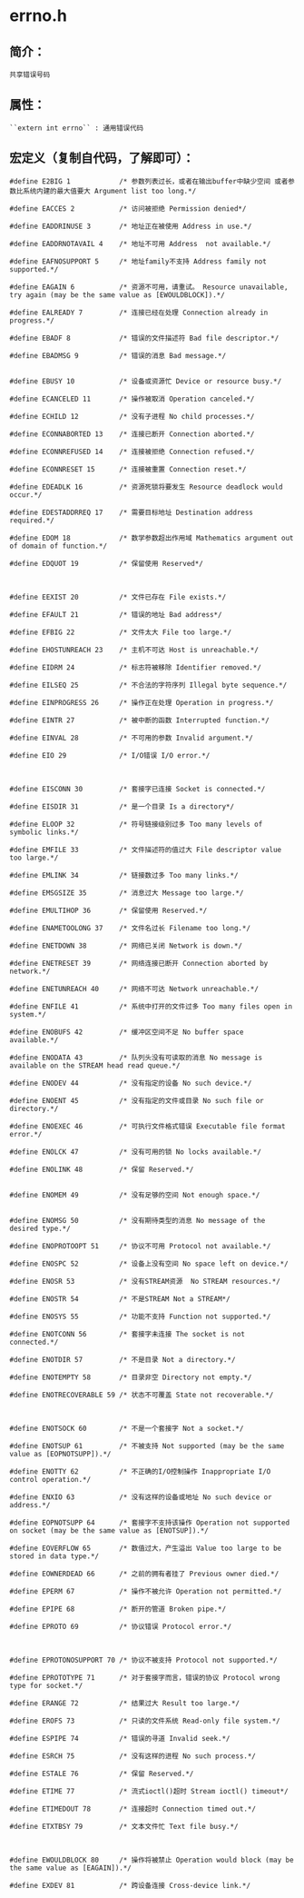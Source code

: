 # errno.h

## 简介：

    共享错误号码
## 属性：

    ``extern int errno`` : 通用错误代码

## 宏定义（复制自代码，了解即可）：

    #define E2BIG 1            /* 参数列表过长，或者在输出buffer中缺少空间 或者参数比系统内建的最大值要大 Argument list too long.*/
    
    #define EACCES 2           /* 访问被拒绝 Permission denied*/ 
    
    #define EADDRINUSE 3       /* 地址正在被使用 Address in use.*/
    
    #define EADDRNOTAVAIL 4    /* 地址不可用 Address  not available.*/
    
    #define EAFNOSUPPORT 5     /* 地址family不支持 Address family not supported.*/
    
    #define EAGAIN 6           /* 资源不可用，请重试。 Resource unavailable, try again (may be the same value as [EWOULDBLOCK]).*/
    
    #define EALREADY 7         /* 连接已经在处理 Connection already in progress.*/
    
    #define EBADF 8            /* 错误的文件描述符 Bad file descriptor.*/
    
    #define EBADMSG 9          /* 错误的消息 Bad message.*/

    
    #define EBUSY 10           /* 设备或资源忙 Device or resource busy.*/
    
    #define ECANCELED 11       /* 操作被取消 Operation canceled.*/
    
    #define ECHILD 12          /* 没有子进程 No child processes.*/
    
    #define ECONNABORTED 13    /* 连接已断开 Connection aborted.*/
    
    #define ECONNREFUSED 14    /* 连接被拒绝 Connection refused.*/
    
    #define ECONNRESET 15      /* 连接被重置 Connection reset.*/
    
    #define EDEADLK 16         /* 资源死锁将要发生 Resource deadlock would occur.*/
    
    #define EDESTADDRREQ 17    /* 需要目标地址 Destination address required.*/
    
    #define EDOM 18            /* 数学参数超出作用域 Mathematics argument out of domain of function.*/
    
    #define EDQUOT 19          /* 保留使用 Reserved*/



    #define EEXIST 20          /* 文件已存在 File exists.*/

    #define EFAULT 21          /* 错误的地址 Bad address*/

    #define EFBIG 22           /* 文件太大 File too large.*/

    #define EHOSTUNREACH 23    /* 主机不可达 Host is unreachable.*/

    #define EIDRM 24           /* 标志符被移除 Identifier removed.*/

    #define EILSEQ 25          /* 不合法的字符序列 Illegal byte sequence.*/

    #define EINPROGRESS 26     /* 操作正在处理 Operation in progress.*/

    #define EINTR 27           /* 被中断的函数 Interrupted function.*/

    #define EINVAL 28          /* 不可用的参数 Invalid argument.*/

    #define EIO 29             /* I/O错误 I/O error.*/



    #define EISCONN 30         /* 套接字已连接 Socket is connected.*/

    #define EISDIR 31          /* 是一个目录 Is a directory*/

    #define ELOOP 32           /* 符号链接级别过多 Too many levels of symbolic links.*/

    #define EMFILE 33          /* 文件描述符的值过大 File descriptor value too large.*/

    #define EMLINK 34          /* 链接数过多 Too many links.*/

    #define EMSGSIZE 35        /* 消息过大 Message too large.*/

    #define EMULTIHOP 36       /* 保留使用 Reserved.*/

    #define ENAMETOOLONG 37    /* 文件名过长 Filename too long.*/

    #define ENETDOWN 38        /* 网络已关闭 Network is down.*/

    #define ENETRESET 39       /* 网络连接已断开 Connection aborted by network.*/

    #define ENETUNREACH 40     /* 网络不可达 Network unreachable.*/

    #define ENFILE 41          /* 系统中打开的文件过多 Too many files open in system.*/

    #define ENOBUFS 42         /* 缓冲区空间不足 No buffer space available.*/

    #define ENODATA 43         /* 队列头没有可读取的消息 No message is available on the STREAM head read queue.*/

    #define ENODEV 44          /* 没有指定的设备 No such device.*/

    #define ENOENT 45          /* 没有指定的文件或目录 No such file or directory.*/

    #define ENOEXEC 46         /* 可执行文件格式错误 Executable file format error.*/

    #define ENOLCK 47          /* 没有可用的锁 No locks available.*/

    #define ENOLINK 48         /* 保留 Reserved.*/


    #define ENOMEM 49          /* 没有足够的空间 Not enough space.*/


    #define ENOMSG 50          /* 没有期待类型的消息 No message of the desired type.*/

    #define ENOPROTOOPT 51     /* 协议不可用 Protocol not available.*/

    #define ENOSPC 52          /* 设备上没有空间 No space left on device.*/

    #define ENOSR 53           /* 没有STREAM资源  No STREAM resources.*/

    #define ENOSTR 54          /* 不是STREAM Not a STREAM*/

    #define ENOSYS 55          /* 功能不支持 Function not supported.*/

    #define ENOTCONN 56        /* 套接字未连接 The socket is not connected.*/

    #define ENOTDIR 57         /* 不是目录 Not a directory.*/

    #define ENOTEMPTY 58       /* 目录非空 Directory not empty.*/

    #define ENOTRECOVERABLE 59 /* 状态不可覆盖 State not recoverable.*/



    #define ENOTSOCK 60        /* 不是一个套接字 Not a socket.*/

    #define ENOTSUP 61         /* 不被支持 Not supported (may be the same value as [EOPNOTSUPP]).*/

    #define ENOTTY 62          /* 不正确的I/O控制操作 Inappropriate I/O control operation.*/

    #define ENXIO 63           /* 没有这样的设备或地址 No such device or address.*/

    #define EOPNOTSUPP 64      /* 套接字不支持该操作 Operation not supported on socket (may be the same value as [ENOTSUP]).*/

    #define EOVERFLOW 65       /* 数值过大，产生溢出 Value too large to be stored in data type.*/

    #define EOWNERDEAD 66      /* 之前的拥有者挂了 Previous owner died.*/

    #define EPERM 67           /* 操作不被允许 Operation not permitted.*/

    #define EPIPE 68           /* 断开的管道 Broken pipe.*/

    #define EPROTO 69          /* 协议错误 Protocol error.*/



    #define EPROTONOSUPPORT 70 /* 协议不被支持 Protocol not supported.*/

    #define EPROTOTYPE 71      /* 对于套接字而言，错误的协议 Protocol wrong type for socket.*/

    #define ERANGE 72          /* 结果过大 Result too large.*/

    #define EROFS 73           /* 只读的文件系统 Read-only file system.*/

    #define ESPIPE 74          /* 错误的寻道 Invalid seek.*/

    #define ESRCH 75           /* 没有这样的进程 No such process.*/

    #define ESTALE 76          /* 保留 Reserved.*/

    #define ETIME 77           /* 流式ioctl()超时 Stream ioctl() timeout*/

    #define ETIMEDOUT 78       /* 连接超时 Connection timed out.*/

    #define ETXTBSY 79         /* 文本文件忙 Text file busy.*/



    #define EWOULDBLOCK 80     /* 操作将被禁止 Operation would block (may be the same value as [EAGAIN]).*/

    #define EXDEV 81           /* 跨设备连接 Cross-device link.*/
